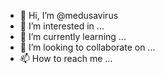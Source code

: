 - 👋 Hi, I’m @medusavirus
- 👀 I’m interested in ...
- 🌱 I’m currently learning ...
- 💞️ I’m looking to collaborate on ...
- 📫 How to reach me ...

<!---
medusavirus/medusavirus is a ✨ special ✨ repository because its `README.md` (this file) appears on your GitHub profile.
You can click the Preview link to take a look at your changes.
--->
